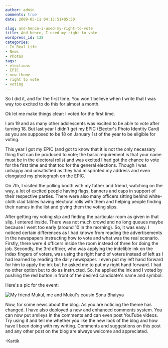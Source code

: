 ```yaml
---
author: admin
comments: true
date: 2009-05-11 04:15:51+05:30

slug: and-hence-i-used-my-right-to-vote
title: And hence, I used my right to vote
wordpress_id: 138
categories:
- In Real Life
- News
- Photos
tags:
- elections
- EPIC
- new theme
- right to vote
- voting
---
```


So I did it, and for the first time. You won't believe when I write that I was way too excited to do this for almost a month.

Ok let me make things clear: I voted for the first time.

I am 19 and as many other adolescents was excited to be able to vote after turning 18. But last year I didn't get my EPIC (Elector's Photo Identity Card) as you are supposed to be 18 on January 1st of the year to be eligible for voting.

This year I got my EPIC (and got to know that it is not the only necessary thing that can be produced to vote; the basic requirement is that your name must be in the electoral rolls) and was excited I had got the chance to vote for the first time and that too for the general elections. Though I was unhappy and unsatisfied as they had misprinted my address and even elongated my photograph on the EPIC.

On 7th, I visited the polling booth with my father and friend, watching on the way, a lot of excited people having flags, banners and caps in support of their respective parties. There were also many officers sitting behind white-cloth clad tables having electoral rolls with them and helping people finding their names in the list and giving them the voting slips.

After getting my voting slip and finding the particular room as given in that slip, I entered inside. There was not much crowd and no long queues maybe because I went too early (around 10 in the morning). So, it was easy. I noticed certain differences as I had known from reading the advertisements in the newspapers instructing how to vote and what was the real scenario. Firstly, there were 4 officers inside the room instead of three for doing the job. Secondly, the 3rd officer, who was applying the indelible ink on the index fingers of voters, was using the right hand of voters instead of left as I had learned by reading the daily newspaper. I even put my left hand forward for him to apply the ink but he asked me to put my right hand forward. I had no other option but to do as instructed. So, he applied the ink and I voted by pushing the red button in front of the desired candidate's name and symbol.

Here's a pic for the event:

![My friend Mukul, me and Mukul's cousin Sonu Bhaiyya](http://www.techglider.in/kartik/blog/wp-content/uploads/2009/05/election-day.jpg)

Now, for some news about the blog. As you are noticing the theme has changed. I have also deployed a new and enhanced comments system. You can now put smileys in the comments and can even post YouTube videos. Try using it and tell me whether you like the new look of the blog and how have I been doing with my writing. Comments and suggestions on this post and any other post on the blog are always welcome and appreciated.

-Kartik
